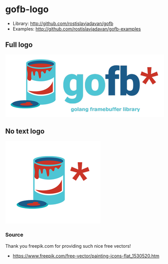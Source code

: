 # gofb-logo

- Library: http://github.com/rostislavjadavan/gofb
- Examples: http://github.com/rostislavjadavan/gofb-examples

## Full logo

![](gofb_500.png)

## No text logo

![](gofb_bucket_300.png)

### Source

Thank you freepik.com for providing such nice free vectors!

- https://www.freepik.com/free-vector/painting-icons-flat_1530520.htm
